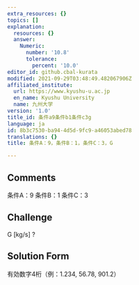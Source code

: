 ```yaml
---
extra_resources: {}
topics: []
explanation:
  resources: {}
  answer:
    Numeric:
      number: '10.8'
      tolerance:
        percent: '10.0'
editor_id: github.cbal-kurata
modified: 2021-09-29T03:48:49.482067906Z
affiliated_institute:
  url: https://www.kyushu-u.ac.jp
  en_name: Kyushu University
  name: 九州大学
version: '1.0'
title_id: 条件a9条件b1条件c3g
language: ja
id: 8b3c7530-ba94-4d5d-9fc9-a46053abed78
translations: {}
title: 条件A：9，条件B：1，条件C：3，G

---
```


## Comments
条件A：9
条件B：1
条件C：3

## Challenge
G [kg/s] ?

## Solution Form
有効数字4桁（例：1.234,  56.78,  901.2）




